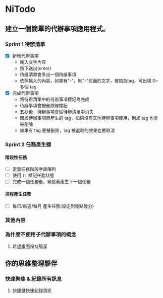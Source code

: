 # NiTodo

## 建立一個簡單的代辦事項應用程式。

### Sprint 1 待辦清單
- [x] 新增代辦事項
    - 輸入文字內容
    - 按下送出(enter)
    - 待辦清單會多出一個待辦事項
    - 依照輸入的內容，如果有"-"，則"-"前面的文字，被視為tag，可出現 0~多個 tag
- [x] 完成代辦事項
    - 將待辦清單中的待辦事項標記為完成
    - 待辦事項會被刪除線標記
    - 五秒後，待辦事項會從待辦清單中消失
    - 因該待辦事項而產生的 tag，如果沒有其他待辦事項使用，則該 tag 也會被刪除
    - 如果有 tag 要被刪除，tag 被選取的效果也要取消

### Sprint 2 任務產生器
#### 階段性任務
- [ ] 定義任務階段字串陣列
- [ ] 使用 `[]` 標記任務狀態
- [ ] 完成一個任務後，緊接著產生下一個任務
#### 排程產生任務
- [ ] 每日/每週/每月 產生任務(設定到幾點幾分)

### 其他內容

### 為什麼不使用子代辦事項的概念
1. 希望畫面保持簡潔

## 你的思維整理夥伴

### 快速聚焦 & 紀錄所有訊息
1. 快捷鍵快速紀錄資訊

